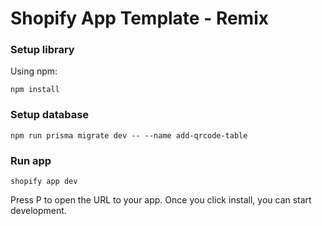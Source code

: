 # Shopify App Template - Remix

### Setup library

Using npm:

```shell
npm install
```

### Setup database

```shell
npm run prisma migrate dev -- --name add-qrcode-table
```

### Run app

```shell
shopify app dev
```

Press P to open the URL to your app. Once you click install, you can start development.
